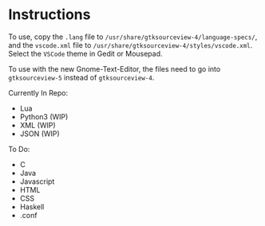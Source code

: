 # Instructions

To use, copy the `.lang` file to `/usr/share/gtksourceview-4/language-specs/`, and the `vscode.xml` file to `/usr/share/gtksourceview-4/styles/vscode.xml`. Select the `VSCode` theme in Gedit or Mousepad.

To use with the new Gnome-Text-Editor, the files need to go into `gtksourceview-5` instead of `gtksourceview-4`. 

Currently In Repo:

* Lua
* Python3 (WIP)
* XML (WIP)
* JSON (WIP)

To Do: 

* C
* Java
* Javascript
* HTML
* CSS
* Haskell
* .conf
